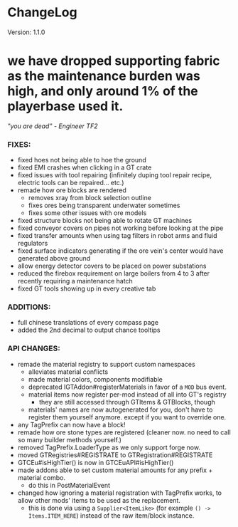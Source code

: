 # ChangeLog

Version: 1.1.0

# we have dropped supporting fabric as the maintenance burden was high, and only around 1% of the playerbase used it.
*"you are dead" - Engineer TF2*

### FIXES:
- fixed hoes not being able to hoe the ground
- fixed EMI crashes when clicking in a GT crate
- fixed issues with tool repairing (infinitely duping tool repair recipe, electric tools can be repaired... etc.)
- remade how ore blocks are rendered
  - removes xray from block selection outline
  - fixes ores being transparent underwater sometimes
  - fixes some other issues with ore models
- fixed structure blocks not being able to rotate GT machines
- fixed conveyor covers on pipes not working before looking at the pipe
- fixed transfer amounts when using tag filters in robot arms and fluid regulators
- fixed surface indicators generating if the ore vein's center would have generated above ground
- allow energy detector covers to be placed on power substations
- reduced the firebox requirement on large boilers from 4 to 3 after recently requiring a maintenance hatch
- fixed GT tools showing up in every creative tab

### ADDITIONS:
- full chinese translations of every compass page
- added the 2nd decimal to output chance tooltips

### API CHANGES:
- remade the material registry to support custom namespaces
  - alleviates material conflicts
  - made material colors, components modifiable
  - deprecated IGTAddon#registerMaterials in favor of a `MOD` bus event.
  - material items now register per-mod instead of all into GT's registry
    - they are still accessed through GTItems & GTBlocks, though
  - materials' names are now autogenerated for you, don't have to register them yourself anymore. except if you want to override one.
- any TagPrefix can now have a block!
- remade how ore stone types are registered (cleaner now. no need to call so many builder methods yourself.)
- removed TagPrefix.LoaderType as we only support forge now.
- moved GTRegistries#REGISTRATE to GTRegistration#REGISTRATE
- GTCEu#isHighTier() is now in GTCEuAPI#isHighTier()
- made addons able to set custom material amounts for any prefix + material combo.
  - do this in PostMaterialEvent
- changed how ignoring a material registration with TagPrefix works, to allow other mods' items to be used as the replacement.
  - this is done via using a `Supplier<ItemLike>` (for example `() -> Items.ITEM_HERE`) instead of the raw item/block instance.

